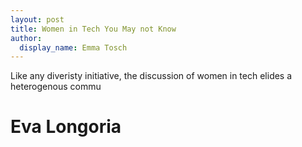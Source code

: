 ```yaml
---
layout: post
title: Women in Tech You May not Know
author:
  display_name: Emma Tosch
---
```

  
Like any diveristy initiative, the discussion of women in tech elides a heterogenous commu

# Eva Longoria
